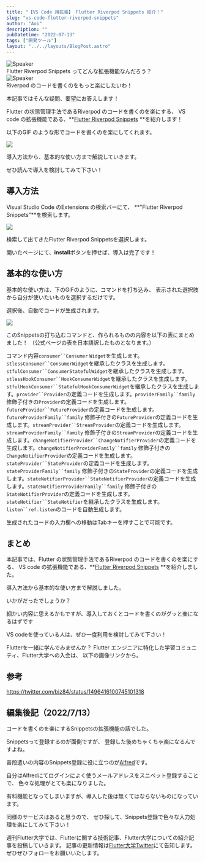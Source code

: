 ```yaml
---
title: "【VS Code 用拡張】 Flutter Riverpod Snippets 紹介！"
slug: "vs-code-flutter-riverpod-snippets"
author: "Aoi"
description: ""
pubDatetime: "2022-07-13"
tags: ["開発ツール"]
layout: "../../layouts/BlogPost.astro"
---
```


<div class="speech-bubble-container">
  <div class="speech-bubble-avatar">
    <img src="/images/wp-content/themes/cocoon-master/images/ojisan.png" alt="Speaker" />
  </div>
  <div class="speech-bubble">
    <div class="speech-bubble-content">
      Flutter Riverpod Snippets ってどんな拡張機能なんだろう？
    </div>
    <div class="speech-bubble-arrow arrow-left"></div>
  </div>
</div>

<div class="speech-bubble-container">
  <div class="speech-bubble-avatar">
    <img src="/images/wp-content/themes/cocoon-master/images/obasan.png" alt="Speaker" />
  </div>
  <div class="speech-bubble">
    <div class="speech-bubble-content">
      Riverpod のコードを書くのをもっと楽にしたいわ！
    </div>
    <div class="speech-bubble-arrow arrow-left"></div>
  </div>
</div>

本記事ではそんな疑問、要望にお答えします！

Flutter の状態管理手法であるRiverpod のコードを書くのを楽にする、
VS code の拡張機能である、**[Flutter Riverpod Snippets](https://marketplace.visualstudio.com/items?itemName=robert-brunhage.flutter-riverpod-snippets) **を紹介します！

以下のGIF のような形でコードを書くのを楽にしてくれます。

![](/images/wp-content/uploads/2022/07/20220713_riverpod_snippets.gif)

導入方法から、基本的な使い方まで解説していきます。

ぜひ読んで導入を検討してみて下さい！

## 導入方法

Visual Studio Code のExtensions の検索バーにて、
**"Flutter Riverpod Snippets"**を検索します。

![](/images/wp-content/uploads/2022/07/スクリーンショット-2022-07-13-17.14.55-1024x562.png)

検索して出てきたFlutter Riverpod Snippetsを選択します。

開いたページにて、**install**ボタンを押せば、導入は完了です！

## 基本的な使い方

基本的な使い方は、下のGIFのように、コマンドを打ち込み、
表示された選択肢から自分が使いたいものを選択するだけです。

選択後、自動でコードが生成されます。

![](/images/wp-content/uploads/2022/07/20220713_riverpod_snippets.gif)

このSnippetsの打ち込むコマンドと、作られるものの内容を以下の表にまとめました！
（公式ページの表を日本語訳したものとなります。）

コマンド内容`consumer``Consumer` `Widget`を生成します。`stlessConsumer``ConsumerWidget`を継承したクラスを生成します。`stfulConsumer``ConsumerStatefulWidget`を継承したクラスを生成します。`stlessHookConsumer``HookConsumerWidget`を継承したクラスを生成します。`stfulHookConsumer``StatefulHookConsumerWidget`を継承したクラスを生成します。`provider``Provider`の定義コードを生成します。`providerFamily``family` 修飾子付きの`Provider`の定義コードを生成します。`futureProvider``FutureProvider`の定義コードを生成します。`futureProviderFamily``family` 修飾子付きの`FutureProvider`の定義コードを生成します。`streamProvider``StreamProvider`の定義コードを生成します。`streamProviderFamily``family` 修飾子付きの`StreamProvider`の定義コードを生成します。`changeNotifierProvider``ChangeNotifierProvider`の定義コードを生成します。`changeNotifierProviderFamily``family` 修飾子付きの`ChangeNotifierProvider`の定義コードを生成します。`stateProvider``StateProvider`の定義コードを生成します。`stateProviderFamily``family` 修飾子付きの`StateProvider`の定義コードを生成します。`stateNotifierProvider``StateNotifierProvider`の定義コードを生成します。`stateNotifierProviderFamily``family` 修飾子付きの`StateNotifierProvider`の定義コードを生成します。`stateNotifier``StateNotifier`を継承したクラスを生成します。`listen``ref.listen`のコードを自動生成します。

生成されたコードの入力欄への移動はTabキーを押すことで可能です。

## まとめ

本記事では、Flutter の状態管理手法であるRiverpod のコードを書くのを楽にする、
VS code の拡張機能である、**[Flutter Riverpod Snippets](https://marketplace.visualstudio.com/items?itemName=robert-brunhage.flutter-riverpod-snippets) **を紹介しました。

導入方法から基本的な使い方まで解説しました。

いかがだったでしょうか？

細かい内容に思えるかもですが、導入しておくとコードを書くのがグッと楽になるはずです

VS codeを使っている人は、ぜひ一度利用を検討してみて下さい！

Flutterを一緒に学んでみませんか？
Flutter エンジニアに特化した学習コミュニティ、Flutter大学への入会は、
以下の画像リンクから。

## 参考

https://twitter.com/biz84/status/1496416100745101318

## 編集後記（2022/7/13）

コードを書くのを楽にするSnippetsの拡張機能の話でした。

Snippetsって登録するのが面倒ですが、
登録した後めちゃくちゃ楽になるんですよね。

普段遣いの内容のSnippets登録に役に立つのが[Alfred](https://www.alfredapp.com/)です。

自分はAlfredにてログインによく使うメールアドレスをスニペット登録することで、
色々な処理がとても楽になりました。

有料機能となってしまいますが、導入した後は無くてはならないものになっています。

同様のサービスはあると思うので、
ぜひ探して、Snippets登録で色々な入力処理を楽にしてみて下さい！

週刊Flutter大学では、Flutterに関する技術記事、Flutter大学についての紹介記事を投稿していきます。
記事の更新情報は[Flutter大学Twitter](https://twitter.com/FlutterUniv)にて告知します。
ぜひぜひフォローをお願いいたします。